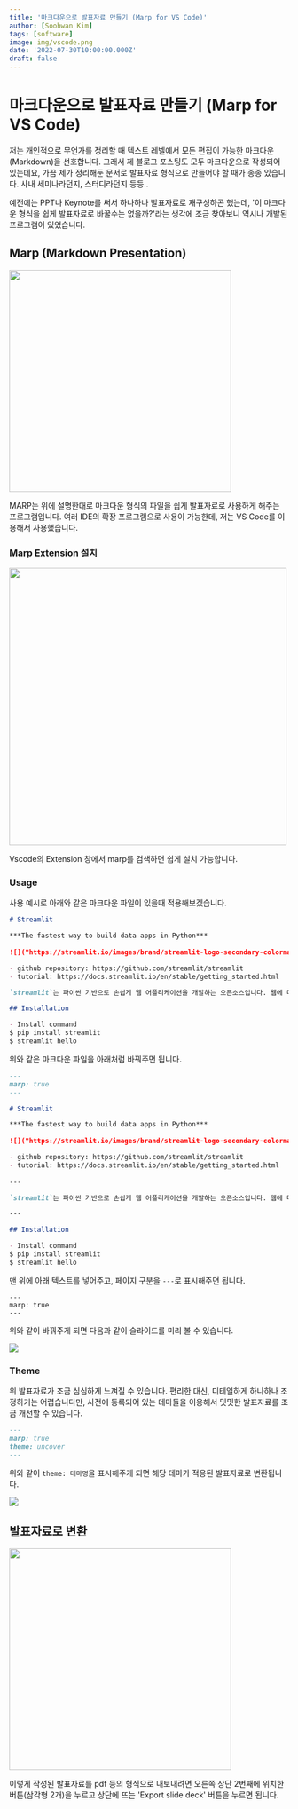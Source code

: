 ```yaml
---
title: '마크다운으로 발표자료 만들기 (Marp for VS Code)'
author: [Soohwan Kim]
tags: [software]
image: img/vscode.png
date: '2022-07-30T10:00:00.000Z'
draft: false
---
```


# 마크다운으로 발표자료 만들기 (Marp for VS Code)
 
저는 개인적으로 무언가를 정리할 때 텍스트 레벨에서 모든 편집이 가능한 마크다운(Markdown)을 선호합니다. 
그래서 제 블로그 포스팅도 모두 마크다운으로 작성되어 있는데요, 가끔 제가 정리해둔 문서로 발표자료 형식으로 
만들어야 할 때가 종종 있습니다. 사내 세미나라던지, 스터디라던지 등등..
  
예전에는 PPT나 Keynote를 써서 하나하나 발표자료로 재구성하곤 했는데, 
'이 마크다운 형식을 쉽게 발표자료로 바꿀수는 없을까?'라는 생각에 조금 찾아보니 
역시나 개발된 프로그램이 있었습니다.  
  
## Marp (Markdown Presentation)
  
<img src="https://marp.app/assets/og-image.png" width="400">
  
MARP는 위에 설명한대로 마크다운 형식의 파일을 쉽게 발표자료로 사용하게 해주는 프로그램입니다. 
여러 IDE의 확장 프로그램으로 사용이 가능한데, 저는 VS Code를 이용해서 사용했습니다.
  
### Marp Extension 설치
  
<img src="https://velog.velcdn.com/images%2Foen%2Fpost%2Facf19426-ee81-48f8-a727-2d769a2a670a%2Fimage.png" width="500">
  
Vscode의 Extension 창에서 marp를 검색하면 쉽게 설치 가능합니다.
  
### Usage
  
사용 예시로 아래와 같은 마크다운 파일이 있을때 적용해보겠습니다.  
  
```markdown
# Streamlit

***The fastest way to build data apps in Python***
  
![]("https://streamlit.io/images/brand/streamlit-logo-secondary-colormark-darktext.svg")

- github repository: https://github.com/streamlit/streamlit
- tutorial: https://docs.streamlit.io/en/stable/getting_started.html

`streamlit`는 파이썬 기반으로 손쉽게 웹 어플리케이션을 개발하는 오픈소스입니다. 웹에 대한 이해 없이도 간단한 파이썬 코드만으로 대부분의 웹 어플리케이션 구현이 가능합니다. 간단한 데이터 Visualization 혹은 인공지능 모델 시연 등 여러 분야에 활용될 수 있을 것 같습니다.

## Installation

- Install command
$ pip install streamlit
$ streamlit hello
```

위와 같은 마크다운 파일을 아래처럼 바꿔주면 됩니다.
  
```markdown
---
marp: true
---

# Streamlit

***The fastest way to build data apps in Python***
  
![]("https://streamlit.io/images/brand/streamlit-logo-secondary-colormark-darktext.svg")

- github repository: https://github.com/streamlit/streamlit
- tutorial: https://docs.streamlit.io/en/stable/getting_started.html
  
---

`streamlit`는 파이썬 기반으로 손쉽게 웹 어플리케이션을 개발하는 오픈소스입니다. 웹에 대한 이해 없이도 간단한 파이썬 코드만으로 대부분의 웹 어플리케이션 구현이 가능합니다. 간단한 데이터 Visualization 혹은 인공지능 모델 시연 등 여러 분야에 활용될 수 있을 것 같습니다.

---

## Installation

- Install command
$ pip install streamlit
$ streamlit hello
```
  
맨 위에 아래 텍스트를 넣어주고, 페이지 구분을 `---`로 표시해주면 됩니다. 
  
```
---
marp: true
---
```
  
위와 같이 바꿔주게 되면 다음과 같이 슬라이드를 미리 볼 수 있습니다.
  
![](img/marp-ex.png)
  
### Theme
  
위 발표자료가 조금 심심하게 느껴질 수 있습니다. 
편리한 대신, 디테일하게 하나하나 조정하기는 어렵습니다만, 
사전에 등록되어 있는 테마들을 이용해서 밋밋한 발표자료를 조금 개선할 수 있습니다.  
  
```markdown
---
marp: true
theme: uncover
---
```

위와 같이 `theme: 테마명`을 표시해주게 되면 해당 테마가 적용된 발표자료로 변환됩니다.  
  
![](img/marp-ex2.png)
  
## 발표자료로 변환
  
<img src="https://velog.velcdn.com/images%2Foen%2Fpost%2Fe14e1639-731a-4a4f-99c3-54c1b2f55ce1%2Fimage.png" width="400">
  
이렇게 작성된 발표자료를 pdf 등의 형식으로 내보내려면 오른쪽 상단 2번째에 위치한 버튼(삼각형 2개)을 누르고 
상단에 뜨는 'Export slide deck' 버튼을 누르면 됩니다.
  